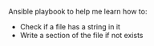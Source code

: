 Ansible playbook to help me learn how to:
* Check if a file has a string in it
* Write a section of the file if not exists

